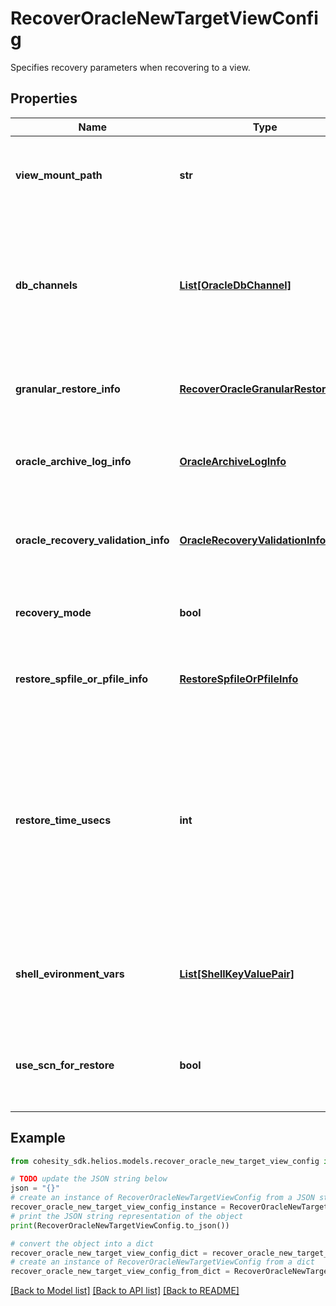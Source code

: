 # RecoverOracleNewTargetViewConfig

Specifies recovery parameters when recovering to a view.

## Properties

Name | Type | Description | Notes
------------ | ------------- | ------------- | -------------
**view_mount_path** | **str** | Specifies the directory where cohesity view for app recovery will be mounted. | [optional] 
**db_channels** | [**List[OracleDbChannel]**](OracleDbChannel.md) | Specifies the Oracle database node channels info. If not specified, the default values assigned by the server are applied to all the databases. | [optional] 
**granular_restore_info** | [**RecoverOracleGranularRestoreInfo**](RecoverOracleGranularRestoreInfo.md) | Specifies information about list of objects (PDBs) to restore. | [optional] 
**oracle_archive_log_info** | [**OracleArchiveLogInfo**](OracleArchiveLogInfo.md) | Specifies Range in Time, Scn or Sequence to restore archive logs of a DB. | [optional] 
**oracle_recovery_validation_info** | [**OracleRecoveryValidationInfo**](OracleRecoveryValidationInfo.md) | Specifies parameters related to Oracle Recovery Validation. | [optional] 
**recovery_mode** | **bool** | Specifies if database should be left in recovery mode. | [optional] 
**restore_spfile_or_pfile_info** | [**RestoreSpfileOrPfileInfo**](RestoreSpfileOrPfileInfo.md) | Specifies parameters related to spfile/pfile restore. | [optional] 
**restore_time_usecs** | **int** | Specifies the time in the past to which the Oracle db needs to be restored. This allows for granular recovery of Oracle databases. If this is not set, the Oracle db will be restored from the full/incremental snapshot. | [optional] 
**shell_evironment_vars** | [**List[ShellKeyValuePair]**](ShellKeyValuePair.md) | Specifies key value pairs of shell variables which defines the restore shell environment. | [optional] 
**use_scn_for_restore** | **bool** | Specifies whether database recovery performed should use scn value or not. | [optional] 

## Example

```python
from cohesity_sdk.helios.models.recover_oracle_new_target_view_config import RecoverOracleNewTargetViewConfig

# TODO update the JSON string below
json = "{}"
# create an instance of RecoverOracleNewTargetViewConfig from a JSON string
recover_oracle_new_target_view_config_instance = RecoverOracleNewTargetViewConfig.from_json(json)
# print the JSON string representation of the object
print(RecoverOracleNewTargetViewConfig.to_json())

# convert the object into a dict
recover_oracle_new_target_view_config_dict = recover_oracle_new_target_view_config_instance.to_dict()
# create an instance of RecoverOracleNewTargetViewConfig from a dict
recover_oracle_new_target_view_config_from_dict = RecoverOracleNewTargetViewConfig.from_dict(recover_oracle_new_target_view_config_dict)
```
[[Back to Model list]](../README.md#documentation-for-models) [[Back to API list]](../README.md#documentation-for-api-endpoints) [[Back to README]](../README.md)



